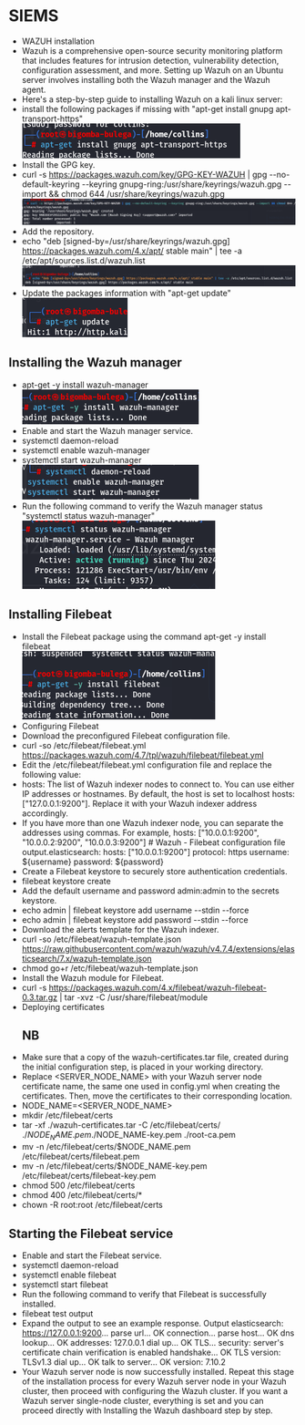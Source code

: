 # SIEMS
- WAZUH installation 
- Wazuh is a comprehensive open-source security monitoring platform that includes features for intrusion detection, vulnerability detection, configuration assessment, and more.  Setting up Wazuh on an Ubuntu server involves installing both the Wazuh manager and the Wazuh agent.
- Here's a step-by-step guide to installing Wazuh on a kali linux server:
- install the following packages if missing with "apt-get install gnupg apt-transport-https"
  <br><img src="https://github.com/collinsbigomba/SIEMS/blob/main/images/waz.png"></br>
- Install the GPG key.
- curl -s https://packages.wazuh.com/key/GPG-KEY-WAZUH | gpg --no-default-keyring --keyring gnupg-ring:/usr/share/keyrings/wazuh.gpg --import && chmod 644 /usr/share/keyrings/wazuh.gpg
  <br><img src="https://github.com/collinsbigomba/SIEMS/blob/main/images/waz1.png"></br>
- Add the repository.
- echo "deb [signed-by=/usr/share/keyrings/wazuh.gpg] https://packages.wazuh.com/4.x/apt/ stable main" | tee -a /etc/apt/sources.list.d/wazuh.list
  <br><img src="https://github.com/collinsbigomba/SIEMS/blob/main/images/waz2.png"></br>
- Update the packages information with "apt-get update"
  <br><img src="https://github.com/collinsbigomba/SIEMS/blob/main/images/waz3.png"></br>
## Installing the Wazuh manager
- apt-get -y install wazuh-manager
  <br><img src="https://github.com/collinsbigomba/SIEMS/blob/main/images/waz4.png"></br>
- Enable and start the Wazuh manager service.
- systemctl daemon-reload
- systemctl enable wazuh-manager
- systemctl start wazuh-manager
  <br><img src="https://github.com/collinsbigomba/SIEMS/blob/main/images/waz5.png"></br>
- Run the following command to verify the Wazuh manager status "systemctl status wazuh-manager"
  <br><img src="https://github.com/collinsbigomba/SIEMS/blob/main/images/waz6.png"></br>
## Installing Filebeat
- Install the Filebeat package using the command apt-get -y install filebeat
  <br><img src="https://github.com/collinsbigomba/SIEMS/blob/main/images/waz7.png"></br>
- Configuring Filebeat
- Download the preconfigured Filebeat configuration file.
- curl -so /etc/filebeat/filebeat.yml https://packages.wazuh.com/4.7/tpl/wazuh/filebeat/filebeat.yml
- Edit the /etc/filebeat/filebeat.yml configuration file and replace the following value:
- hosts: The list of Wazuh indexer nodes to connect to. You can use either IP addresses or hostnames. By default, the host is set to localhost hosts: ["127.0.0.1:9200"].      Replace it with your Wazuh indexer address accordingly.
- If you have more than one Wazuh indexer node, you can separate the addresses using commas. For example, hosts: ["10.0.0.1:9200", "10.0.0.2:9200", "10.0.0.3:9200"]
         # Wazuh - Filebeat configuration file
         output.elasticsearch:
         hosts: ["10.0.0.1:9200"]
         protocol: https
         username: ${username}
         password: ${password}
- Create a Filebeat keystore to securely store authentication credentials.
- filebeat keystore create
- Add the default username and password admin:admin to the secrets keystore.
- echo admin | filebeat keystore add username --stdin --force
- echo admin | filebeat keystore add password --stdin --force
- Download the alerts template for the Wazuh indexer.
- curl -so /etc/filebeat/wazuh-template.json https://raw.githubusercontent.com/wazuh/wazuh/v4.7.4/extensions/elasticsearch/7.x/wazuh-template.json
- chmod go+r /etc/filebeat/wazuh-template.json
- Install the Wazuh module for Filebeat.
- curl -s https://packages.wazuh.com/4.x/filebeat/wazuh-filebeat-0.3.tar.gz | tar -xvz -C /usr/share/filebeat/module
- Deploying certificates
  ## NB
- Make sure that a copy of the wazuh-certificates.tar file, created during the initial configuration step, is placed in your working directory.
- Replace <SERVER_NODE_NAME> with your Wazuh server node certificate name, the same one used in config.yml when creating the certificates. Then, move the certificates to their corresponding location.
- NODE_NAME=<SERVER_NODE_NAME>
- mkdir /etc/filebeat/certs
- tar -xf ./wazuh-certificates.tar -C /etc/filebeat/certs/ ./$NODE_NAME.pem ./$NODE_NAME-key.pem ./root-ca.pem
- mv -n /etc/filebeat/certs/$NODE_NAME.pem /etc/filebeat/certs/filebeat.pem
- mv -n /etc/filebeat/certs/$NODE_NAME-key.pem /etc/filebeat/certs/filebeat-key.pem
- chmod 500 /etc/filebeat/certs
- chmod 400 /etc/filebeat/certs/*
- chown -R root:root /etc/filebeat/certs
  
## Starting the Filebeat service
- Enable and start the Filebeat service.
- systemctl daemon-reload
- systemctl enable filebeat
- systemctl start filebeat
- Run the following command to verify that Filebeat is successfully installed.
- filebeat test output
- Expand the output to see an example response.
        Output
        elasticsearch: https://127.0.0.1:9200...
          parse url... OK
          connection...
            parse host... OK
            dns lookup... OK
            addresses: 127.0.0.1
            dial up... OK
          TLS...
            security: server's certificate chain verification is enabled
            handshake... OK
            TLS version: TLSv1.3
            dial up... OK
          talk to server... OK
          version: 7.10.2
- Your Wazuh server node is now successfully installed. Repeat this stage of the installation process for every Wazuh server node in your Wazuh cluster, then proceed with configuring the Wazuh cluster. If you want a Wazuh server single-node cluster, everything is set and you can proceed directly with Installing the Wazuh dashboard step by step.
